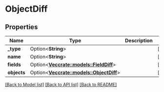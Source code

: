 # ObjectDiff

## Properties

Name | Type | Description | Notes
------------ | ------------- | ------------- | -------------
**_type** | Option<**String**> |  | [optional]
**name** | Option<**String**> |  | [optional]
**fields** | Option<[**Vec<crate::models::FieldDiff>**](FieldDiff.md)> |  | [optional]
**objects** | Option<[**Vec<crate::models::ObjectDiff>**](ObjectDiff.md)> |  | [optional]

[[Back to Model list]](../README.md#documentation-for-models) [[Back to API list]](../README.md#documentation-for-api-endpoints) [[Back to README]](../README.md)


